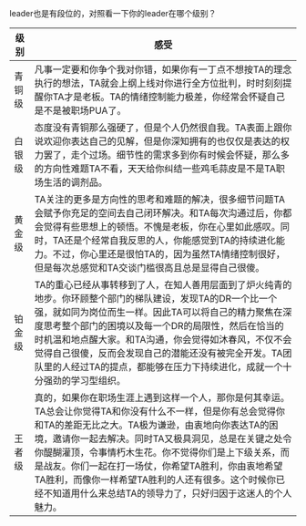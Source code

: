 leader也是有段位的，对照看一下你的leader在哪个级别？

级别 | 感受
---- | ---
青铜级 | 凡事一定要和你争个我对你错，如果你有一丁点不想按TA的理念执行的想法，TA就会上纲上线对你进行全方位批判，时时刻刻提醒你TA才是老板。TA的情绪控制能力极差，你经常会怀疑自己是不是被职场PUA了。
白银级 |  态度没有青铜那么强硬了，但是个人仍然很自我。TA表面上跟你说欢迎你表达自己的见解，但是你深知拥有的也仅仅是表达的权力罢了，走个过场。细节性的需求多到你有时候会怀疑，那么多的方向性难题TA不看，天天给你纠结一些鸡毛蒜皮是不是TA职场生活的调剂品。
黄金级 |  TA关注的更多是方向性的思考和难题的解决，很多细节问题TA会赋予你充足的空间去自己闭环解决。和TA每次沟通过后，你都会觉得有些思想上的顿悟。不愧是老板，你在心里如此感叹。同时，TA还是个经常自我反思的人，你能感觉到TA的持续进化能力。不过，你心里还是很怕TA的，因为虽然TA情绪控制很好，但是每次总感觉和TA交谈门槛很高且总是显得自己很傻。
铂金级 |  TA的重心已经从事转移到了人，在知人善用层面到了炉火纯青的地步。你环顾整个部门的梯队建设，发现TA的DR一个比一个强，就如同为岗位而生一样。因此TA可以将自己的精力聚焦在深度思考整个部门的困境以及每一个DR的局限性，然后在恰当的时机温和地点醒大家。和TA沟通，你会觉得如沐春风，不仅不会觉得自己很傻，反而会发现自己的潜能还没有被完全开发。TA团队里的人经过TA的提点，都能够在压力下持续进化，成就一个十分强劲的学习型组织。
王者级 |  真的，如果你在职场生涯上遇到这样一个人，那你是何其幸运。TA总会让你觉得TA和你没有什么不一样，但是你有总会觉得你和TA的差距无比之大。TA极为谦逊，由衷地向你表达TA的困境，邀请你一起去解决。同时TA又极具洞见，总是在关键之处令你醍醐灌顶，令事情朽木生花。你不觉得你们是上下级关系，而是战友。你们一起在打一场仗，你希望TA胜利，你由衷地希望TA胜利，而像你一样希望TA胜利的人还有很多。这个时候你已经不知道用什么来总结TA的领导力了，只好归因于这迷人的个人魅力。
